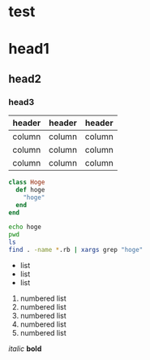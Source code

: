 # test

# head1
## head2
### head3

| header | header | header | 
|:--:|:--:|:--:|
|column|column|column|
|column|column|column|
|column|column|column|

~~~ruby
class Hoge
  def hoge
    "hoge"
  end
end
~~~

~~~bash
echo hoge
pwd
ls
find . -name *.rb | xargs grep "hoge"
~~~

* list
* list
* list

1. numbered list
1. numbered list
1. numbered list
1. numbered list
1. numbered list

*italic*
**bold**
